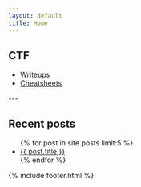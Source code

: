 ```yaml
---
layout: default
title: Home
---
```

## CTF

<ul>
    <li>
      <a href="/ctf/writeups/">Writeups</a>
    </li>
    <li>
      <a href="/ctf/cheatsheets/">Cheatsheets</a>
    </li>
</ul>
---

## Recent posts

<ul>
  {% for post in site.posts limit:5 %}
    <li>
      <a href="{{ post.url | relative_url }}">{{ post.title }}</a>
    </li>
  {% endfor %}
</ul>

{% include footer.html %}
